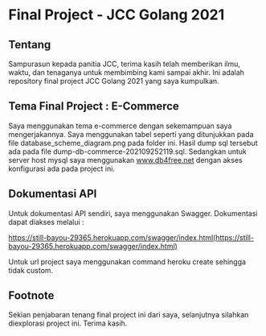 # Final Project - JCC Golang 2021



## Tentang

Sampurasun kepada panitia JCC, terima kasih telah memberikan ilmu, waktu, dan tenaganya untuk membimbing kami sampai akhir. Ini adalah repository final project JCC Golang 2021 yang saya kumpulkan.

## Tema Final Project : E-Commerce

Saya menggunakan tema e-commerce dengan sekemampuan saya mengerjakannya. Saya menggunakan tabel seperti yang ditunjukkan pada file database_scheme_diagram.png pada folder ini. Hasil dump sql tersebut ada pada file dump-db-commerce-202109252119.sql. Sedangkan untuk server host mysql saya menggunakan www.db4free.net dengan akses konfigurasi ada pada project ini.

## Dokumentasi API

Untuk dokumentasi API sendiri, saya menggunakan Swagger. Dokumentasi dapat diakses melalui :

https://still-bayou-29365.herokuapp.com/swagger/index.html(https://still-bayou-29365.herokuapp.com/swagger/index.html)

Untuk url project saya menggunakan command heroku create sehingga tidak custom.


## Footnote

Sekian penjabaran tenang final project ini dari saya, selanjutnya silahkan diexplorasi project ini. Terima kasih.
